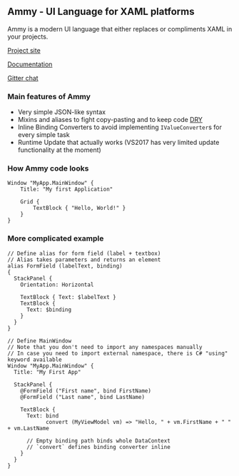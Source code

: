 ## Ammy - UI Language for XAML platforms

Ammy is a modern UI language that either replaces or compliments XAML in your projects. 

[Project site](http://www.ammyui.com)

[Documentation](http://www.ammyui.com/documentation/)

[Gitter chat](https://gitter.im/AmmyUI/Ammy)

### Main features of Ammy 

* Very simple JSON-like syntax
* Mixins and aliases to fight copy-pasting and to keep code [DRY](https://en.wikipedia.org/wiki/Don%27t_repeat_yourself)
* Inline Binding Converters to avoid implementing `IValueConverter`s for every simple task
* Runtime Update that actually works (VS2017 has very limited update functionality at the moment)

### How Ammy code looks

```
Window "MyApp.MainWindow" {
    Title: "My first Application"

    Grid {
        TextBlock { "Hello, World!" }
    }
}
```

### More complicated example

```
// Define alias for form field (label + textbox)
// Alias takes parameters and returns an element
alias FormField (labelText, binding)
{
  StackPanel {
    Orientation: Horizontal
    
    TextBlock { Text: $labelText }
    TextBlock {
      Text: $binding
    }
  }
}

// Define MainWindow
// Note that you don't need to import any namespaces manually
// In case you need to import external namespace, there is C# "using" keyword available
Window "MyApp.MainWindow" {
  Title: "My First App"
  
  StackPanel { 
    @FormField ("First name", bind FirstName)
    @FormField ("Last name", bind LastName)
    
    TextBlock {
      Text: bind 
            convert (MyViewModel vm) => "Hello, " + vm.FirstName + " " + vm.LastName
      
      // Empty binding path binds whole DataContext
      // `convert` defines binding converter inline
    }
  }
}
```